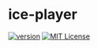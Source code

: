 # ice-player

[![version](https://img.shields.io/badge/version-0.0.1-brightgreen.svg)](https://github.com/IceEnd/icePlayer)
[![MIT License](https://img.shields.io/github/license/mashape/apistatus.svg?maxAge=2592000)](https://github.com/IceEnd/icePlayer/blob/master/LICENSE)
